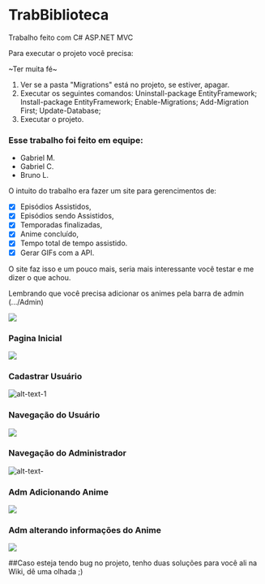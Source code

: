 # TrabBiblioteca
Trabalho feito com C# ASP.NET MVC

Para executar o projeto você precisa: 

~Ter muita fé~

1. Ver se a pasta "Migrations" está no projeto, se estiver, apagar. 
2. Executar os seguintes comandos: 
   Uninstall-package EntityFramework;
   Install-package EntityFramework;
   Enable-Migrations;
   Add-Migration First;
   Update-Database;
3. Executar o projeto. 

### Esse trabalho foi feito em equipe:
 * Gabriel M. 
 * Gabriel C.
 * Bruno L. 

O intuito do trabalho era fazer um site para gerencimentos de:
- [x] Episódios Assistidos, 
- [x] Episódios sendo Assistidos,
- [x] Temporadas finalizadas,
- [x] Anime concluído, 
- [x] Tempo total de tempo assistido. 
- [x] Gerar GIFs com a API. 

O site faz isso e um pouco mais, seria mais interessante você testar e me dizer o que achou. 
 
Lembrando que você precisa adicionar os animes pela barra de admin (.../Admin) 

 ![](https://lh3.googleusercontent.com/-RMaqoB5W2JSCopfeT__WXtrAFVmGnIo4B9BjCEDePESIlVzXJLaBKiVrUBylVsDcrwmP2I994C2Netc0U2yjEOVhYDLqnGCXgMsqCczjBKfB6ZhacLsYub9OhpfbEC2wlgEbkjZFV4HgTVwsLkcZ3oPXM-tdkbHCv5zuwEdOp64X6m8hyMBeXnpA36mr053wwXfNHHauyNXJm9ymrbcpX2dv4QKXO4bwbXbVPVruySwfCcpJb5SRuQf5kZNaQ3tqUjqQYcypD3N-IQVPMvcGwMP-E9fRL-ecyX9KxdKJZKcK_WZtNo3hCUAmJImqZBqzKwMOkLXzv7aRh3_58vLc6JOrwCPsRQ0JiYDo4XxpKlZnsjeROgwHMCjRt2-xq_YMQnx0x8JFFDqwEf7YnOuUqz8eetSZW-IP1qW7JmhtdE5XeEclpKf_8LUzCsZhoZa6ZSg8PKEvWQzAqKa9pyIxxbFQ_K3I6VDf1Hdy8Zw0O45VpY3rF5IbZkSSVwGo7VnZMQ5DL8qA3miqR55mofaxU_8lYwMCC7sgD0E_otWDi76g_Ycq-TpgADtr6-qa3eEQZyzupVmCAJEBNnrYOt-z9_pPnAHUaAj1vG9uSWpNDFfoRfN9km7-6DI3Cf56HMH2VnyTYqqX-FCGPrBdq9ZB5k88QXF-iQF0bEFoTrI_rKdD5vVG3g8=w1894-h944-no)

### Pagina Inicial
![](https://media.giphy.com/media/QynCEjjznCObAWHzl1/giphy.gif)

### Cadastrar Usuário
![alt-text-1](https://media.giphy.com/media/jOWFkEUKRuFmMIpYsg/giphy.gif)

### Navegação do Usuário
![](https://media.giphy.com/media/M9aOrvchQ9dr6JQFt5/giphy.gif)

### Navegação do Administrador
![alt-text-](https://media.giphy.com/media/Ymsdjixt3H9uTEcE7q/giphy.gif)

### Adm Adicionando Anime
![](https://media.giphy.com/media/UWmhjJA0Yu1BbIjQKa/giphy.gif)

### Adm alterando informações do Anime
![](https://media.giphy.com/media/dvI2rHjyL0Yu90licj/giphy.gif)


##Caso esteja tendo bug no projeto, tenho duas soluções para você ali na Wiki, dê uma olhada ;)

   
 
